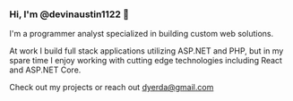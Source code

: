 ### Hi, I'm @devinaustin1122 👋

I'm a programmer analyst specialized in building custom web solutions.

At work I build full stack applications utilizing ASP.NET and PHP, but in my spare time I enjoy working with cutting edge technologies including React and ASP.NET Core. 

Check out my projects or reach out [dyerda@gmail.com](mailto:dyerda112@gmail.com)
